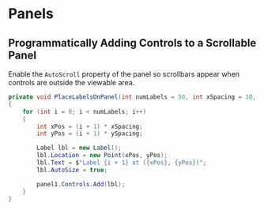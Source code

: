 # Panels

## Programmatically Adding Controls to a Scrollable Panel
Enable the `AutoScroll` property of the panel so scrollbars appear when controls are outside the viewable area.

```cs
private void PlaceLabelsOnPanel(int numLabels = 50, int xSpacing = 10, int ySpacing = 20)
{
    for (int i = 0; i < numLabels; i++)
    {
        int xPos = (i + 1) * xSpacing;
        int yPos = (i + 1) * ySpacing;

        Label lbl = new Label();
        lbl.Location = new Point(xPos, yPos);
        lbl.Text = $"Label {i + 1} at ({xPos}, {yPos})";
        lbl.AutoSize = true;

        panel1.Controls.Add(lbl);
    }
}
```

